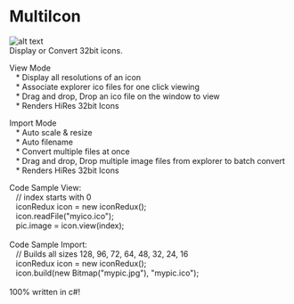 # MultiIcon
![alt text](https://raw.githubusercontent.com/hazlema/MultiIcon/master/IconWrite.png "Screenshot")<br>
Display or Convert 32bit  icons.<br>

View Mode<br>
&nbsp;&nbsp;&nbsp;* Display all resolutions of an icon<br>
&nbsp;&nbsp;&nbsp;* Associate explorer ico files for one click viewing<br>
&nbsp;&nbsp;&nbsp;* Drag and drop, Drop an ico file on the window to view<br>
&nbsp;&nbsp;&nbsp;* Renders HiRes 32bit Icons<br>
  
Import Mode<br>
&nbsp;&nbsp;&nbsp;* Auto scale & resize<br>
&nbsp;&nbsp;&nbsp;* Auto filename<br>
&nbsp;&nbsp;&nbsp;* Convert multiple files at once<br>
&nbsp;&nbsp;&nbsp;* Drag and drop, Drop multiple image files from explorer to batch convert<br>
&nbsp;&nbsp;&nbsp;* Renders HiRes 32bit Icons<br>

Code Sample View:<br>
&nbsp;&nbsp;&nbsp;// index starts with 0<br>
&nbsp;&nbsp;&nbsp;iconRedux icon = new iconRedux();<br>
&nbsp;&nbsp;&nbsp;icon.readFile("myico.ico");<br>
&nbsp;&nbsp;&nbsp;pic.image = icon.view(index); <br>
<br>
Code Sample Import:<br>
&nbsp;&nbsp;&nbsp;// Builds all sizes 128, 96, 72, 64, 48, 32, 24, 16<br>
&nbsp;&nbsp;&nbsp;iconRedux icon = new iconRedux();<br>
&nbsp;&nbsp;&nbsp;icon.build(new Bitmap("mypic.jpg"), "mypic.ico"); <br>
<br>
100% written in c#!
